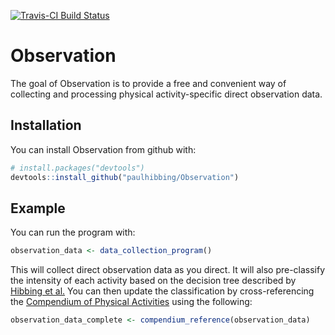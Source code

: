 
<!-- README.md is generated from README.Rmd. Please edit that file -->

[![Travis-CI Build
Status](https://travis-ci.org/paulhibbing/Observation.svg?branch=master)](https://travis-ci.org/paulhibbing/Observation)

# Observation

The goal of Observation is to provide a free and convenient way of
collecting and processing physical activity-specific direct observation
data.

## Installation

You can install Observation from github with:

``` r
# install.packages("devtools")
devtools::install_github("paulhibbing/Observation")
```

## Example

You can run the program with:

``` r
observation_data <- data_collection_program()
```

This will collect direct observation data as you direct. It will also
pre-classify the intensity of each activity based on the decision tree
described by [Hibbing et
al.](https://www.ncbi.nlm.nih.gov/pubmed/29135657) You can then update
the classification by cross-referencing the [Compendium of Physical
Activities](https://sites.google.com/site/compendiumofphysicalactivities/)
using the following:

``` r
observation_data_complete <- compendium_reference(observation_data)
```
